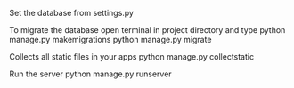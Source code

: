 Set the database from settings.py

To migrate the database open terminal in project directory and type
python manage.py makemigrations
python manage.py migrate

Collects all static files in your apps
python manage.py collectstatic

Run the server
python manage.py runserver
